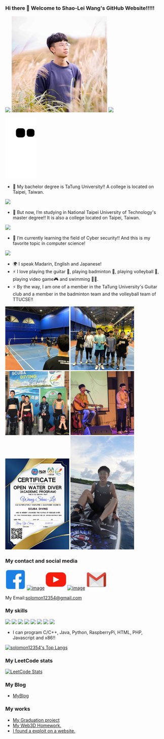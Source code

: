 ### Hi there 👋 Welcome to Shao-Lei Wang's GitHub Website!!!!!
<img src = "https://readme-typing-svg.herokuapp.com/?font=Iosevka&size=16&color=97a4e2&center=true&width=410&height=45&lines=Welcome+to+Shao-Lei%27s+GitHub!">
<img src = "https://raw.githubusercontent.com/solomon12354/solomon12354/main/FB_IMG_1702191825304.jpg" width="60%">
<img src = "https://twphoto.soonnet.org/Photo/Photo_Resources/251898/1692184351000File/fabf3185-ab7d-4d7a-abb7-49f025debbd0_PB.jpg" width="60%">


![snake gif](https://github.com/solomon12354/solomon12354/blob/output/github-contribution-grid-snake.svg)



- 🔭 My bachelor degree is TaTung University!! A college is located on Taipei, Taiwan.


<left><a href="https://www.ttu.edu.tw/"><img src = "https://upload.wikimedia.org/wikipedia/zh/thumb/c/ca/Taiwan_Tatung_University_seal.svg/1200px-Taiwan_Tatung_University_seal.svg.png" width="15%"></a></left>

- 🔭 But now, I’m studying in National Taipei University of Technology's master degree!! It is also a college located on Taipei, Taiwan.

<left><a href="https://www.ntut.edu.tw/"><img src = "https://github.com/solomon12354/solomon12354/assets/84257391/ea92e14d-10cc-41e6-a003-658ed99f5d80" width="15%"></a></left>


- 🌱 I’m currently learning the field of Cyber security!! And this is my favorite topic in computer science!
<img src = "https://media.licdn.com/dms/image/D5612AQE0r5WC8r0HQg/article-cover_image-shrink_720_1280/0/1657711469335?e=2147483647&v=beta&t=y46kqfqImgi-IbshBGRs3lMz1HCTBvL8RjFAILShitg" width="50%">


- 🌍 I speak Madarin, English and Japanese!
- ⚡ I love playing the guitar 🎸, playing badminton 🏸, playing volleyball 🏐, playing video game🎮 and swimming 🏊‍♂️.
- ⚡ By the way, I am one of a member in the TaTung University's Guitar club and a member in the badminton team and the volleyball team of TTUCSE!!

<img src = "https://github.com/solomon12354/solomon12354/blob/main/badminton.jpg?raw=true" width = "40%"> <img src = "https://github.com/solomon12354/solomon12354/blob/main/badmintonTeam.jpg?raw=true" width = "40%"> <img src="https://github.com/solomon12354/solomon12354/blob/main/dive.jpg?raw=true" width="40%"> <img src="https://github.com/solomon12354/solomon12354/blob/main/show.jpg?raw=true" width="40%"><img src="https://github.com/solomon12354/solomon12354/blob/main/divingCertification.jpg?raw=true" width="40%"> <img src="https://raw.githubusercontent.com/solomon12354/solomon12354/main/sup.jpg" width="40%">



### My contact and social media

[![image](https://github.com/solomon12354/solomon12354/blob/main/facebook.png?raw=true)](https://www.facebook.com/slwang1/) [![image](https://github.com/solomon12354/solomon12354/assets/84257391/d1fcc494-da79-48f5-9a95-f77eab50fb83)](https://www.instagram.com/shao_lei_900518/?hl=zh-tw) [![image](https://github.com/solomon12354/solomon12354/blob/main/youtube.png?raw=true)](https://www.youtube.com/@shao-leiwang6486) [![image](https://github.com/solomon12354/solomon12354/assets/84257391/5b7ccaa8-7bed-4ec1-84ac-a37f92e23c8a)](https://www.dcard.tw/@kwangk.) [![image](https://github.com/solomon12354/solomon12354/blob/main/gmail.png?raw=true)](mailto:solomon12354@gmail.com)


My Email:solomon12354@gmail.com

### My skills

<img src = "https://skillicons.dev/icons?i=c">  <img src = "https://skillicons.dev/icons?i=cpp">  <img src = "https://skillicons.dev/icons?i=java">  <img src = "https://skillicons.dev/icons?i=python">
<img src = "https://skillicons.dev/icons?i=raspberrypi">  <img src = "https://skillicons.dev/icons?i=html">  <img src = "https://skillicons.dev/icons?i=php">  <img src = "https://skillicons.dev/icons?i=javascript">

- I can program C/C++, Java, Python, RaspberryPi, HTML, PHP, Javascript and x86!!

[![solomon12354's Top Langs](https://github-readme-stats.vercel.app/api/top-langs/?username=solomon12354&theme=github_dark&layout=compact)](https://github.com/anuraghazra/github-readme-stats)

### My LeetCode stats

[![LeetCode Stats](https://leetcard.jacoblin.cool/solomon12354?theme=unicorn&extension=activity)](https://leetcard.jacoblin.cool/solomon12354?theme=unicorn&extension=activity)

### My Blog
- <a href="https://solomon12354.github.io/">MyBlog</a>

### My works
- <a href="https://github.com/solomon12354/AIOT_detect_tomato">My Graduation project</a>
- <a href="https://solomon12354.github.io/W3D_hw/">My Web3D Homework.</a>
- <a href="https://www.youtube.com/watch?v=MWNQtbnyI1c">I found a exploit on a website.</a>

<!--
**solomon12354/solomon12354** is a ✨ _special_ ✨ repository because its `README.md` (this file) appears on your GitHub profile.

Here are some ideas to get you started:

- 🔭 I’m currently working on ...
- 🌱 I’m currently learning ...
- 👯 I’m looking to collaborate on ...
- 🤔 I’m looking for help with ...
- 💬 Ask me about ...
- 📫 How to reach me: ...
- 😄 Pronouns: ...
- ⚡ Fun fact: ...
-->
